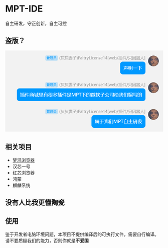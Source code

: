 # MPT-IDE
自主研发，守正创新，自主可控

## 盗版？
![Alt text](image.png)

## 相关项目
- [梦鸿浏览器](https://github.com/monyhar/monyhar)
- 汉芯一号
- 红芯浏览器
- 鸿蒙
- 麒麟系统

## 没有人比我更懂陶瓷

## 使用
鉴于开发者电脑环境问题，本项目不提供编译后的可执行文件，需要自行编译。
请不要质疑我们的能力，否则你就是**不爱国**
